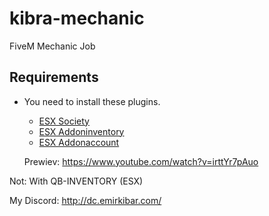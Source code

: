 # kibra-mechanic
FiveM Mechanic Job

## Requirements
* You need to install these plugins.
  * [ESX Society](https://github.com/esx-framework/esx-legacy/tree/main/%5Besx_addons%5D/esx_society)
  * [ESX Addoninventory](https://github.com/esx-framework/esx-legacy/tree/main/%5Besx_addons%5D/esx_addoninventory)
  * [ESX Addonaccount](https://github.com/esx-framework/esx-legacy/tree/main/%5Besx_addons%5D/esx_addonaccount)
  
  Prewiev: https://www.youtube.com/watch?v=irttYr7pAuo
  
  
Not: With QB-INVENTORY (ESX)

My Discord: http://dc.emirkibar.com/
